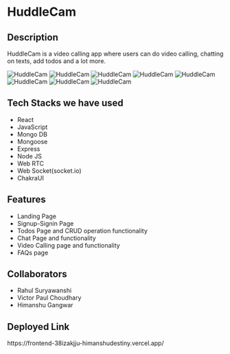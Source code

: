 <h1>HuddleCam</h1>

<h2>Description</h2>
<p>HuddleCam is a video calling app where users can do video calling, chatting on texts, add todos and a lot more.</p>
<img src="https://i.postimg.cc/c1bv6GNQ/Screenshot-82.png" alt="HuddleCam" border="0">
<img src="https://i.postimg.cc/6QX2wVxg/Screenshot-83.png" alt="HuddleCam" border="0">
<img src="https://i.postimg.cc/TwkprZ5v/Screenshot-84.png" alt="HuddleCam" border="0">
<img src="https://i.postimg.cc/FHcd2W80/Screenshot-85.png" alt="HuddleCam" border="0">
<img src="https://i.postimg.cc/Jh5yhy1n/Screenshot-86.png" alt="HuddleCam" border="0">
<img src="https://i.postimg.cc/gjQj78KM/Screenshot-87.png" alt="HuddleCam" border="0">
<img src="https://i.postimg.cc/W3pdq237/Screenshot-88.png" alt="HuddleCam" border="0">
<img src="https://i.postimg.cc/qqzgQj2h/Screenshot-89.png" alt="HuddleCam" border="0">
<h2>Tech Stacks we have used</h2>
<ul>
<li>React</li>
<li>JavaScript</li>
<li>Mongo DB</li>
<li>Mongoose</li>
<li>Express</li>
<li>Node JS</li>
<li>Web RTC</li>
<li>Web Socket(socket.io)</li>
<li>ChakraUI</li>
</ul>

<h2>Features</h2>
<ul>
<li>Landing Page</li>
<li>Signup-Signin Page</li>
<li>Todos Page and CRUD operation functionality</li>
<li>Chat Page and functionality</li>
<li>Video Calling page and functionality</li>
<li>FAQs page</li>
</ul>

<h2>Collaborators </h2>
<ul>
<li>Rahul Suryawanshi</li>
<li>Victor Paul Choudhary</li>
<li>Himanshu Gangwar</li>

</ul>


<h2>Deployed Link</h2>
<p>https://frontend-38izakjju-himanshudestiny.vercel.app/<p>


